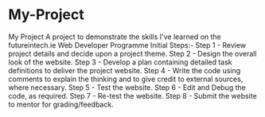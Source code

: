 # My-Project
 My Project
A project to demonstrate the skills I've learned on the futureintech.ie Web Developer Programme
Initial Steps:-
Step 1 - Review project  details and decide upon a project theme.
Step 2 - Design the overall look of the website.
Step 3 - Develop a plan containing detailed task definitions to deliver the project website.
Step 4 - Write the code using comments to explain the thinking and to give credit to external sources, where necessary.
Step 5 - Test the website.
Step 6 - Edit and Debug the code, as required.
Step 7 - Re-test the website.
Step 8 - Submit the website to mentor for grading/feedback.
